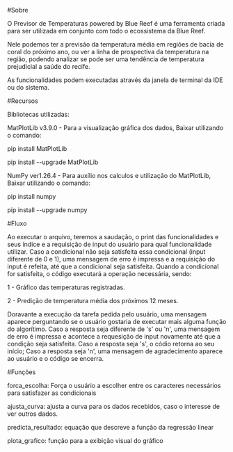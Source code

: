 #Sobre

O Previsor de Temperaturas powered by Blue Reef é uma ferramenta criada para ser utilizada em conjunto com todo o ecossistema da Blue Reef.

Nele podemos ter a previsão da temperatura média em regiões de bacia de coral do próximo ano, ou ver a linha de prospectiva da temperatura na região, podendo analizar se pode ser uma tendência de temperatura prejudicial a saúde do recife.

As funcionalidades podem executadas através da janela de terminal da IDE ou do sistema.

#Recursos

Bibliotecas utilizadas: 

MatPlotLib v3.9.0 - Para a visualização gráfica dos dados, 
Baixar utilizando o comando:

pip install MatPlotLib

pip install --upgrade MatPlotLib

NumPy ver1.26.4 - Para auxílio nos calculos e utilização do MatPlotLib,
Baixar utilizando o comando:

pip install numpy

pip install --upgrade numpy


#Fluxo

Ao executar o arquivo, teremos a saudação, o print das funcionalidades e seus índice e a requisição de input do usuário para qual funcionalidade utilizar. Caso a condicional não seja satisfeita essa condicional (input diferente de 0 e 1), uma mensagem de erro é impressa e a requisição do input é refeita, até que a condicional seja satisfeita. Quando a condicional for satisfeita, o código executará a operação necessária, sendo: 

1 - Gráfico das temperaturas registradas.

2 - Predição de temperatura média dos próximos 12 meses.


Doravante a execução da tarefa pedida pelo usuário, uma mensagem aparece perguntando se o usuário gostaria de executar mais alguma função do algorítimo. Caso a resposta seja diferente de 's' ou 'n', uma mensagem de erro é impressa e acontece a requesição de input novamente até que a condição seja satisfeita. Caso a resposta seja 's', o códio retorna ao seu início; Caso a resposta seja 'n', uma mensagem de agradecimento aparece ao usuário e o código se encerra.


#Funções

forca_escolha: Força o usuário a escolher entre os caracteres necessários para satisfazer as condicionais

ajusta_curva: ajusta a curva para os dados recebidos, caso o interesse de ver outros dados.

predicta_resultado: equação que descreve a função da regressão linear

plota_grafico: função para a exibição visual do gráfico


